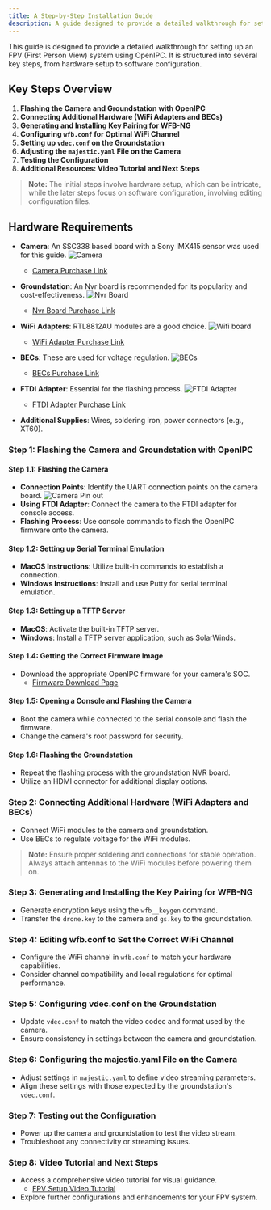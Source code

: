 ```yaml
---
title: A Step-by-Step Installation Guide
description: A guide designed to provide a detailed walkthrough for setting up an FPV (First Person View)using OpenIPC
---
```


This guide is designed to provide a detailed walkthrough for setting up an FPV (First Person View) system using OpenIPC. It is structured into several key steps, from hardware setup to software configuration.

## Key Steps Overview

1. **Flashing the Camera and Groundstation with OpenIPC**
2. **Connecting Additional Hardware (WiFi Adapters and BECs)**
3. **Generating and Installing Key Pairing for WFB-NG**
4. **Configuring `wfb.conf` for Optimal WiFi Channel**
5. **Setting up `vdec.conf` on the Groundstation**
6. **Adjusting the `majestic.yaml` File on the Camera**
7. **Testing the Configuration**
8. **Additional Resources: Video Tutorial and Next Steps**

> **Note:** The initial steps involve hardware setup, which can be intricate, while the later steps focus on software configuration, involving editing configuration files.

## Hardware Requirements

- **Camera**: An SSC338 based board with a Sony IMX415 sensor was used for this guide.
  ![Camera](/images/sbs-Camera.jpg)

  - [Camera Purchase Link](https://www.aliexpress.com/item/1005004350557805.html)

- **Groundstation**: An Nvr board is recommended for its popularity and cost-effectiveness.
  ![Nvr Board](/images/sbs-Nvr.JPG)

  - [Nvr Board Purchase Link](https://www.aliexpress.com/item/1005004023376532.html)

- **WiFi Adapters**: RTL8812AU modules are a good choice.
  ![Wifi board](/images/sbs-wifi.png)

  - [WiFi Adapter Purchase Link](https://www.aliexpress.com/item/1005005638445796.html)

- **BECs**: These are used for voltage regulation.
  ![BECs](/images/sbs-BECS.jpg)

  - [BECs Purchase Link](https://www.ebay.co.uk/itm/254153188189)

- **FTDI Adapter**: Essential for the flashing process.
  ![FTDI Adapter](/images/sbs-ftdi.jpg)

  - [FTDI Adapter Purchase Link](https://www.ebay.co.uk/itm/203581591537?hash=item2f66688ff1)

- **Additional Supplies**: Wires, soldering iron, power connectors (e.g., XT60).

### Step 1: Flashing the Camera and Groundstation with OpenIPC

#### Step 1.1: Flashing the Camera

- **Connection Points**: Identify the UART connection points on the camera board.
  ![Camera Pin out](/images/sbs-Camera-Pinout.jpg)
- **Using FTDI Adapter**: Connect the camera to the FTDI adapter for console access.
- **Flashing Process**: Use console commands to flash the OpenIPC firmware onto the camera.

#### Step 1.2: Setting up Serial Terminal Emulation

- **MacOS Instructions**: Utilize built-in commands to establish a connection.
- **Windows Instructions**: Install and use Putty for serial terminal emulation.

#### Step 1.3: Setting up a TFTP Server

- **MacOS**: Activate the built-in TFTP server.
- **Windows**: Install a TFTP server application, such as SolarWinds.

#### Step 1.4: Getting the Correct Firmware Image

- Download the appropriate OpenIPC firmware for your camera's SOC.
  - [Firmware Download Page](https://openipc.org/supported-hardware/featured)

#### Step 1.5: Opening a Console and Flashing the Camera

- Boot the camera while connected to the serial console and flash the firmware.
- Change the camera's root password for security.

#### Step 1.6: Flashing the Groundstation

- Repeat the flashing process with the groundstation NVR board.
- Utilize an HDMI connector for additional display options.

### Step 2: Connecting Additional Hardware (WiFi Adapters and BECs)

- Connect WiFi modules to the camera and groundstation.
- Use BECs to regulate voltage for the WiFi modules.

> **Note:** Ensure proper soldering and connections for stable operation. Always attach antennas to the WiFi modules before powering them on.

### Step 3: Generating and Installing the Key Pairing for WFB-NG

- Generate encryption keys using the `wfb__keygen` command.
- Transfer the `drone.key` to the camera and `gs.key` to the groundstation.

### Step 4: Editing wfb.conf to Set the Correct WiFi Channel

- Configure the WiFi channel in `wfb.conf` to match your hardware capabilities.
- Consider channel compatibility and local regulations for optimal performance.

### Step 5: Configuring vdec.conf on the Groundstation

- Update `vdec.conf` to match the video codec and format used by the camera.
- Ensure consistency in settings between the camera and groundstation.

### Step 6: Configuring the majestic.yaml File on the Camera

- Adjust settings in `majestic.yaml` to define video streaming parameters.
- Align these settings with those expected by the groundstation's `vdec.conf`.

### Step 7: Testing out the Configuration

- Power up the camera and groundstation to test the video stream.
- Troubleshoot any connectivity or streaming issues.

### Step 8: Video Tutorial and Next Steps

- Access a comprehensive video tutorial for visual guidance.
  - [FPV Setup Video Tutorial](https://www.youtube.com/watch?v=libsusKy6zc&lc=Ugx2sDfGe3gd_vaeqXZ4AaABAg)
- Explore further configurations and enhancements for your FPV system.
